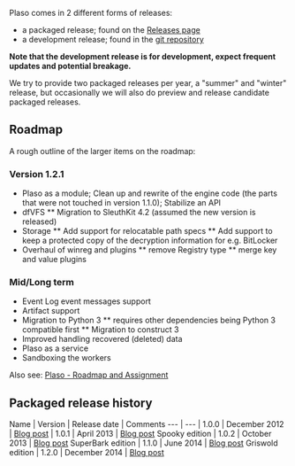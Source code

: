 Plaso comes in 2 different forms of releases:

* a packaged release; found on the [Releases page](https://github.com/log2timeline/plaso/releases)
* a development release; found in the [git repository](https://github.com/log2timeline/plaso)

**Note that the development release is for development, expect frequent updates and potential breakage.**

We try to provide two packaged releases per year, a "summer" and "winter" release, but occasionally we will also do preview and release candidate packaged releases.

## Roadmap
A rough outline of the larger items on the roadmap:

### Version 1.2.1

* Plaso as a module; Clean up and rewrite of the engine code (the parts that were not touched in version 1.1.0); Stabilize an API
* dfVFS
** Migration to SleuthKit 4.2 (assumed the new version is released)
* Storage
** Add support for relocatable path specs
** Add support to keep a protected copy of the decryption information for e.g. BitLocker
* Overhaul of winreg and plugins
** remove Registry type
** merge key and value plugins

### Mid/Long term

* Event Log event messages support
* Artifact support
* Migration to Python 3
** requires other dependencies being Python 3 compatible first
** Migration to construct 3
* Improved handling recovered (deleted) data
* Plaso as a service
* Sandboxing the workers

Also see: [Plaso - Roadmap and Assignment](ttp://goo.gl/cRjA7y)

## Packaged release history
Name | Version | Release date | Comments
--- | ---
| 1.0.0 | December 2012 | [Blog post](http://blog.kiddaland.net/2012/12/first-alpha-release-of-log2timeline.html)
| 1.0.1 | April 2013 | [Blog post](http://blog.kiddaland.net/2013/04/flowers-blossoming-trees-and-new-plaso.html)
Spooky edition | 1.0.2 | October 2013 | [Blog post](http://blog.kiddaland.net/2013/10/halloween-brings-with-it-riding-witches.html)
SuperBark edition | 1.1.0 | June 2014 | [Blog post](http://blog.kiddaland.net/2014/06/what-is-one-to-say-about-june-time-of.html)
Griswold edition | 1.2.0 | December 2014 | [Blog post](http://blog.kiddaland.net/2014/12/hey-kids-i-heard-on-news-that-airline.html)